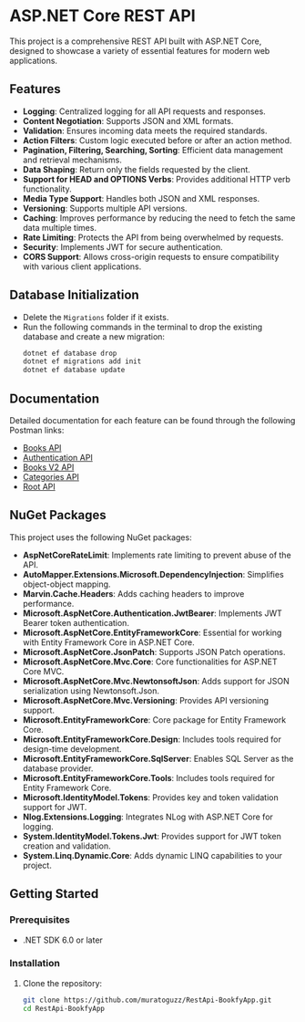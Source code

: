 # ASP.NET Core REST API

This project is a comprehensive REST API built with ASP.NET Core, designed to showcase a variety of essential features for modern web applications.

## Features

- **Logging**: Centralized logging for all API requests and responses.
- **Content Negotiation**: Supports JSON and XML formats.
- **Validation**: Ensures incoming data meets the required standards.
- **Action Filters**: Custom logic executed before or after an action method.
- **Pagination, Filtering, Searching, Sorting**: Efficient data management and retrieval mechanisms.
- **Data Shaping**: Return only the fields requested by the client.
- **Support for HEAD and OPTIONS Verbs**: Provides additional HTTP verb functionality.
- **Media Type Support**: Handles both JSON and XML responses.
- **Versioning**: Supports multiple API versions.
- **Caching**: Improves performance by reducing the need to fetch the same data multiple times.
- **Rate Limiting**: Protects the API from being overwhelmed by requests.
- **Security**: Implements JWT for secure authentication.
- **CORS Support**: Allows cross-origin requests to ensure compatibility with various client applications.

## Database Initialization

- Delete the `Migrations` folder if it exists.
- Run the following commands in the terminal to drop the existing database and create a new migration:
  ```bash
  dotnet ef database drop
  dotnet ef migrations add init
  dotnet ef database update
  ```

## Documentation

Detailed documentation for each feature can be found through the following Postman links:

- [Books API](https://documenter.getpostman.com/view/36013169/2sA3dxEsAo#8c40889e-d9db-4309-acfb-f3afd35488e4)
- [Authentication API](https://documenter.getpostman.com/view/36013169/2sA3dxEsAp)
- [Books V2 API](https://documenter.getpostman.com/view/36013169/2sA3dxEsF6)
- [Categories API](https://documenter.getpostman.com/view/36013169/2sA3dxEsF7)
- [Root API](https://documenter.getpostman.com/view/36013169/2sA3dxEsF8)

## NuGet Packages

This project uses the following NuGet packages:

- **AspNetCoreRateLimit**: Implements rate limiting to prevent abuse of the API.
- **AutoMapper.Extensions.Microsoft.DependencyInjection**: Simplifies object-object mapping.
- **Marvin.Cache.Headers**: Adds caching headers to improve performance.
- **Microsoft.AspNetCore.Authentication.JwtBearer**: Implements JWT Bearer token authentication.
- **Microsoft.AspNetCore.EntityFrameworkCore**: Essential for working with Entity Framework Core in ASP.NET Core.
- **Microsoft.AspNetCore.JsonPatch**: Supports JSON Patch operations.
- **Microsoft.AspNetCore.Mvc.Core**: Core functionalities for ASP.NET Core MVC.
- **Microsoft.AspNetCore.Mvc.NewtonsoftJson**: Adds support for JSON serialization using Newtonsoft.Json.
- **Microsoft.AspNetCore.Mvc.Versioning**: Provides API versioning support.
- **Microsoft.EntityFrameworkCore**: Core package for Entity Framework Core.
- **Microsoft.EntityFrameworkCore.Design**: Includes tools required for design-time development.
- **Microsoft.EntityFrameworkCore.SqlServer**: Enables SQL Server as the database provider.
- **Microsoft.EntityFrameworkCore.Tools**: Includes tools required for Entity Framework Core.
- **Microsoft.IdentityModel.Tokens**: Provides key and token validation support for JWT.
- **Nlog.Extensions.Logging**: Integrates NLog with ASP.NET Core for logging.
- **System.IdentityModel.Tokens.Jwt**: Provides support for JWT token creation and validation.
- **System.Linq.Dynamic.Core**: Adds dynamic LINQ capabilities to your project.

## Getting Started

### Prerequisites

- .NET SDK 6.0 or later

### Installation

1. Clone the repository:
   ```bash
   git clone https://github.com/muratoguzz/RestApi-BookfyApp.git
   cd RestApi-BookfyApp
